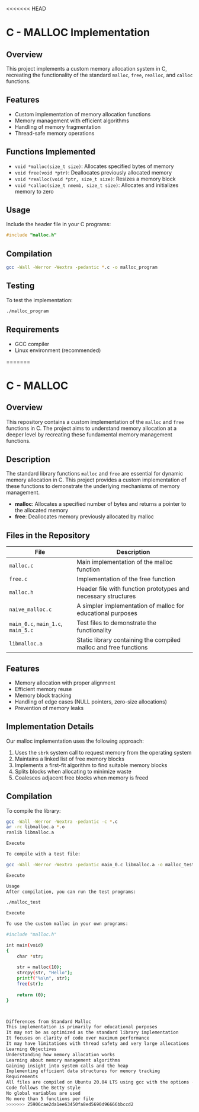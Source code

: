 <<<<<<< HEAD
# C - MALLOC Implementation

## Overview
This project implements a custom memory allocation system in C, recreating the functionality of the standard `malloc`, `free`, `realloc`, and `calloc` functions.

## Features
- Custom implementation of memory allocation functions
- Memory management with efficient algorithms
- Handling of memory fragmentation
- Thread-safe memory operations

## Functions Implemented
- `void *malloc(size_t size)`: Allocates specified bytes of memory
- `void free(void *ptr)`: Deallocates previously allocated memory
- `void *realloc(void *ptr, size_t size)`: Resizes a memory block
- `void *calloc(size_t nmemb, size_t size)`: Allocates and initializes memory to zero

## Usage
Include the header file in your C programs:
```c
#include "malloc.h"
```

## Compilation
```bash
gcc -Wall -Werror -Wextra -pedantic *.c -o malloc_program
```

## Testing
To test the implementation:
```bash
./malloc_program
```

## Requirements
- GCC compiler
- Linux environment (recommended)


=======
# C - MALLOC

## Overview

This repository contains a custom implementation of the `malloc` and `free` functions in C. The project aims to understand memory allocation at a deeper level by recreating these fundamental memory management functions.

## Description

The standard library functions `malloc` and `free` are essential for dynamic memory allocation in C. This project provides a custom implementation of these functions to demonstrate the underlying mechanisms of memory management.

- **malloc**: Allocates a specified number of bytes and returns a pointer to the allocated memory
- **free**: Deallocates memory previously allocated by malloc

## Files in the Repository

| File | Description |
|------|-------------|
| `malloc.c` | Main implementation of the malloc function |
| `free.c` | Implementation of the free function |
| `malloc.h` | Header file with function prototypes and necessary structures |
| `naive_malloc.c` | A simpler implementation of malloc for educational purposes |
| `main_0.c`, `main_1.c`, `main_5.c` | Test files to demonstrate the functionality |
| `libmalloc.a` | Static library containing the compiled malloc and free functions |

## Features

- Memory allocation with proper alignment
- Efficient memory reuse
- Memory block tracking
- Handling of edge cases (NULL pointers, zero-size allocations)
- Prevention of memory leaks

## Implementation Details

Our malloc implementation uses the following approach:

1. Uses the `sbrk` system call to request memory from the operating system
2. Maintains a linked list of free memory blocks
3. Implements a first-fit algorithm to find suitable memory blocks
4. Splits blocks when allocating to minimize waste
5. Coalesces adjacent free blocks when memory is freed

## Compilation

To compile the library:

```bash
gcc -Wall -Werror -Wextra -pedantic -c *.c
ar -rc libmalloc.a *.o
ranlib libmalloc.a

Execute

To compile with a test file:

gcc -Wall -Werror -Wextra -pedantic main_0.c libmalloc.a -o malloc_test

Execute

Usage
After compilation, you can run the test programs:

./malloc_test

Execute

To use the custom malloc in your own programs:

#include "malloc.h"

int main(void)
{
    char *str;
    
    str = malloc(10);
    strcpy(str, "Hello");
    printf("%s\n", str);
    free(str);
    
    return (0);
}



Differences from Standard Malloc
This implementation is primarily for educational purposes
It may not be as optimized as the standard library implementation
It focuses on clarity of code over maximum performance
It may have limitations with thread safety and very large allocations
Learning Objectives
Understanding how memory allocation works
Learning about memory management algorithms
Gaining insight into system calls and the heap
Implementing efficient data structures for memory tracking
Requirements
All files are compiled on Ubuntu 20.04 LTS using gcc with the options -Wall -Werror -Wextra -pedantic
Code follows the Betty style
No global variables are used
No more than 5 functions per file
>>>>>>> 25906cae2da1ee63450fa8ed5690d96666bbccd2
